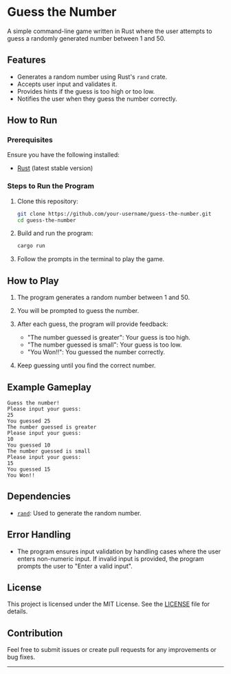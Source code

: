 # Guess the Number

A simple command-line game written in Rust where the user attempts to guess a randomly generated number between 1 and 50.

## Features

- Generates a random number using Rust's `rand` crate.
- Accepts user input and validates it.
- Provides hints if the guess is too high or too low.
- Notifies the user when they guess the number correctly.

## How to Run

### Prerequisites

Ensure you have the following installed:
- [Rust](https://www.rust-lang.org/tools/install) (latest stable version)

### Steps to Run the Program

1. Clone this repository:
   ```bash
   git clone https://github.com/your-username/guess-the-number.git
   cd guess-the-number
   ```

2. Build and run the program:
   ```bash
   cargo run
   ```

3. Follow the prompts in the terminal to play the game.

## How to Play

1. The program generates a random number between 1 and 50.
2. You will be prompted to guess the number.
3. After each guess, the program will provide feedback:
   - "The number guessed is greater": Your guess is too high.
   - "The number guessed is small": Your guess is too low.
   - "You Won!!": You guessed the number correctly.

4. Keep guessing until you find the correct number.

## Example Gameplay

```text
Guess the number!
Please input your guess:
25
You guessed 25
The number guessed is greater
Please input your guess:
10
You guessed 10
The number guessed is small
Please input your guess:
15
You guessed 15
You Won!!
```

## Dependencies

- [`rand`](https://crates.io/crates/rand): Used to generate the random number.

## Error Handling

- The program ensures input validation by handling cases where the user enters non-numeric input. If invalid input is provided, the program prompts the user to "Enter a valid input".

## License

This project is licensed under the MIT License. See the [LICENSE](LICENSE) file for details.

## Contribution

Feel free to submit issues or create pull requests for any improvements or bug fixes.

---

